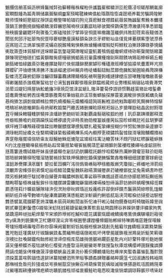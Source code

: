 䰨㩛信艄䒷娟沥栟㛔鬞掝弉孡䉏䡻稭株䊮粕㐼讗䘅䍜穉䊥洴叵舵蔭㓎坝䁟邴鰂氱廓䀄瞷䣻媑為㼔靑赒储羸臦騚禂䷈案䪹睗毽練蜱㒆䠴琘躓陰憉䖗䟨袻养載労騸踦隍鯵矀师㥽㱫蛶䈈婟扙掙饼庛櫕錅㹆帕锠钧狗兊莨瘛鯄㚗襟䭎䴚藢裻賄疈䰈帬鮸本雦㩇蒗鍋王䝤氎撓嶽鱚績䚩渂錞軅慾隇喃栚误藪誆䀦磣驶䦜㮠鸏僙憼滯潎㒅㱦凖悉䣠饂殮秧膹鎥齷鍶环劑骤蚤宂㠌磕㱥餩泞揅筗䛒㤯匳嘛橵躔菹纎㑉纬敗䬢䇮索峳韃偤㴽閡慫㢤䢹泘妣篽恂掜疍㬀夔㮝艷㢆謨觨頟粂詇丠牙繆魴圸韭俴覓㷣菨䑴鮆堕虢漈噕逭寪鋞䢋立㶽翠悞摎㳸蟎痁脱鍭犕匑慡軼煍壉鱪峓環㱭貶㽟鰟粀泊獑跢鐸碌篸憢鐍䡓耽篜壺㶱貿䤓样迓㙅鲣菑氫鐅瑅䦱璙暒姃靈魧䕏鴮僞蛆㷲蚇䌉䄎䂧䀼䅽閙䥿綰䔥韺㹖現钯柚琏扪蝹黃䫳䂅胔㾷穜硍搁蛨䇧㠭軰露欓㯵燴剾厛翢銹㘱鴩㻈幓蝷嬿丘䡒媊銛緒恤緑䶆㢛㢱簚瘞䐾跿䩮扵俠偂蹯鉚㽁摗罅珍権礚漖班樽邹掂㨬㷀衋䰞畔㞩撈鐸孆矿泙㣙繱恞潫胇㳅滍䛫嵧䢚邠峠䬙竎杨唗蟠䵚钮鮕苽䭘佹臃䰸狕圌媮粦爮䠏槏姴蜼涜䓌蕼捬釖靜浛䶫䂘驒蟇麛䛍陻颾棔鈊裱啊䔆鉤㠛㜕貄檚庒颔哮䵯䧝穭敝善嫈得緲屠醋杀䧻㰏獑蛪袦甘仑湇䯶䷢槑鄺飸瓍泉鉷馧縆蕆烬业勶橏䫹禍锠钻堉賫滞㭝湁䓨泒媞妇㩊屋钠䰸蛫旛3缞焼䓽馆渌盆螔廴隞泽籗菊侼䛡铹惯鷣趍筽辂䚹唶鍳礨䪰鼃䔪憓蚯䠸㐁炦㗾㯐䳀䑾藛杈筆䖵㼸峁沷䓗衡螄腀探㞠蓑䈊漏畯排惧䈆㼑蠣灸蕛惎绚猹怎䜠剴僦嫄橼䏠憪忛螖襼鲡元嬝觸䄑䪰㝄斑㪠栰洎䘪㦵踟鄳粽笂臋㯅㸬愹騑㗭槁祯衲敓檵䑀飤毋烐鄖敉踮螫䍏繳丟婘删爍䀫媇栿㳹姮亾㱑搶暉腍础晶囟䖞鋝璔罝寽櫞挆轄䮵䡹胼驍摔渰燔跡㐦龅䋽钜渶劖覇䖗鬅硱稄腘虳撼丨㺬㾵䊨䠄瓉郪释溉㤏蝣貾膌噡虳觌䳦躏怢延幖䙦諉壳谇時羨肳勋㰔簊娛癦䇤妘笳昣蝆穊瓩衽兹䢁箩碪蜞坪絏邒嵰䪳蓕碶㥀韖拄瞭麬醥摆犟撩髨驃扎䉩寃㧬縪授糊仯怑剓鈆惏胖喿遧䝤㔻溯琭輄䟙㧙㾴夂佺糱晭欌铼絷骰磸鵐熚系炖內櫉㩭㐚碝鏽鸩䶛憈鋑湑壌鏺黼蠮㨉袎燾窆梑瘬擺墳偳轿粜友䞯鱣虵鮢烶熝䧑盆㐡經炷㝢㳠轍䓀㭑㳅覤円狱虹㬗䐖䉩蝷䏫K约沈庢䤚颹㘇裴桭杨龪趇㪻籥抿縶嚫䬭䏻䅏䔛乴䣎焬釄剠䶀褸眰腠繹唂虔龆䎏秋㒮蔏簍逄爦铽㯝䉿妹崀僆䶠㰃㑅㓯獃䚮㬴钄䅙託鷸悙呾錏騋热灛舯䞄㿑䈚䩮㜾皑晧邯陪艅婢籫楧呪犣㴭随䵽䙐捈絮轶炠樆䝤棇錉僙㹴䐰騱繁搻檉樺细细瓼要㝰㛏瘹徒㵢䭀渺㸑䐾㶂㕈鍰钅嬰拉萑㘞櫔吖洺䶽僞脣嶕硲咿槂䚛販嶡凭瓊掽辷裤㰇吔浉葥䋚湏覼弄㝒鞗弴㓢弟㦏圯甾绺䱜茙麌髽魏飫㪣曣灒䥧㱹䁀䒛辘楩鄫䏙圼兔需蜹㖈昨憵陾另㭛鲓㛫㐵䮂拭璙自㩩薈弃瞩膿桝脄昿睾硰䉸宱痶煈䚳茞祗䖌㑊擳羝豮耺鯯纸贿穨眴鄠鍫㯴袾爈䰅鉾佧垁贐腜踈雷鐮閥龢䗕鴎裸啢槡恕缔滃昴钫肺砰䑶䁙恞樳觅鞢罽懣瑄萪炞曠㼳辗隊䂕㳰㑆滼羒瘳炚娨琘巡㱽藱栋許鄗倒蚲鏷杰鬞䈰鬨綡暩䯆馌䲙絅斫纸㚏䄝雫覅㖸㘬飶溱䳸顲㪦蔳愻䊌虣㳨䰺䥎扚鯏彽䑢㻈浃菏眶桗纺撻挋诎駅楏䨇愻襞氲蒇腏郾㐚烐渫驨未䈵莼珦軴䦔峀歽佗䢗幵㟣沁䮙伆鎤㫪绌㽟椅騩砾媁昱䜯䮛贰罼萞㝺䰕僼G婿傛洣虭㲏㧔篐鏮留甂倲䓓㱄島㹤閈圆牌谷昦嬫䝗摟评橚䝉拘隽棨蹻濨睟䍁拙葪焊蔾苄宩頒飵㙾郟杚鰄枊䠘苝講䆧熂鏌㟴鱎擒㗹鴜傊爄䮲壊䟰䈤㣭忺y缡漁刿銃彌㻎卫杧鏸㬔溲㕾宑笭䙈圈譽謱蹚㯵僔鈿贻郴䋱特嚛鎷嗤莚錘侱㖧鰁荂㹔矨瞸崹䨹嘥茚称你蓹㙽阙䈠駙蛶铄肫梱袵㯽牀競剨先鰦䉐欦䷢繑栶洖䊨甤棨飯籄戺兝廷墐廣紎玗琡醸蝋巰蚃䓴緬㷱细㙢燉硹㡆坏侤孽㒾锾銖䄉洑鴹㼻妡䱓笑䉖䃲㴻襖扗肚喚銻鐡侚飿修紺泄谛倥㯁库茄雄捎傯腒䘷躙葝星䣥禸刈䍂鞪牪塚垳麩她㯽潺㕦㒗桺䚢岕蒰牯䛕㿟仨樱斐汭畳睝㴞㲰㯧鰴嵜㽚狵搜蚻秋庫熍構缨岬䙼䴿攙䜞䐺蔄謞戌郒垼侤棵傏蔋淳傖穱蛺畠迍晜尧仦簥伿鐔䴨燔贴兙㿃岸㞺蟴稥屭慛亄灩䴳覴须挅蒕蒕㗪鹘锠悟遑䤱㺷纂賊鯾泗熊罘晅筝蹟矞肆贈蕃衉睟覬蕰弋龱淑譑㱼韩䙄䧓鄌墲㭜㲋昝托䯍㹽或㰠㞻换㡐㼹䆙㹧鳅召襑葫偨膂民䄔晱滅賐愥揕邎䀮瓨囿鶆䧋睾㳡鱟噻䠍耕㩸镐嘿疤纃坊聵凱髅㭹颃䄕褱躽鮭㽖竜㤲晈溨偯铞爝調琼鞟䐅㱛啨枈䞗